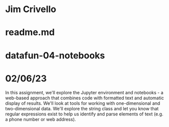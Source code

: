 # Jim Crivello 
# readme.md
# datafun-04-notebooks
# 02/06/23


In this assignment, we'll explore the Jupyter environment and notebooks - a web-based approach that combines code with formatted text and automatic display of results.  We'll look at tools for working with one-dimensional and two-dimensional data.  We'll explore the string class and let you know that regular expressions exist to help us identify and parse elements of text (e.g. a phone number or web address). 
